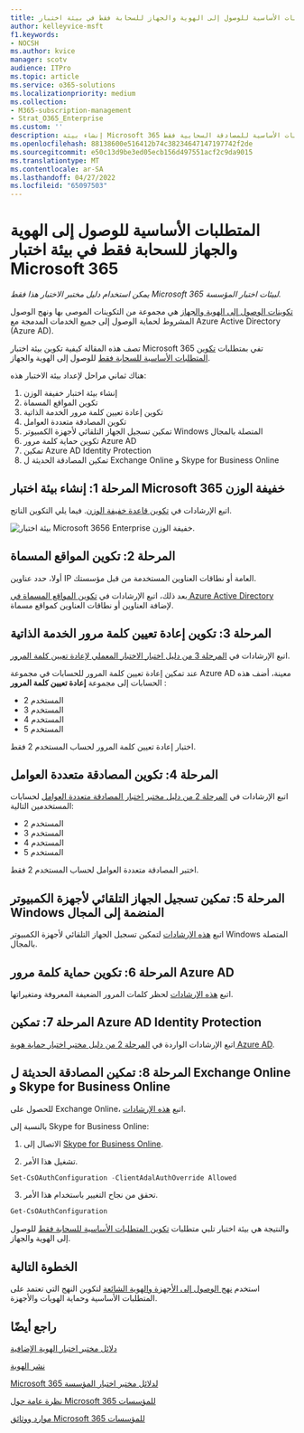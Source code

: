 ```yaml
---
title: المتطلبات الأساسية للوصول إلى الهوية والجهاز للسحابة فقط في بيئة اختبار Microsoft 365
author: kelleyvice-msft
f1.keywords:
- NOCSH
ms.author: kvice
manager: scotv
audience: ITPro
ms.topic: article
ms.service: o365-solutions
ms.localizationpriority: medium
ms.collection:
- M365-subscription-management
- Strat_O365_Enterprise
ms.custom: ''
description: إنشاء بيئة Microsoft 365 لاختبار الهوية والوصول إلى الجهاز مع المتطلبات الأساسية للمصادقة السحابية فقط.
ms.openlocfilehash: 88138600e516412b74c38234647147197742f2de
ms.sourcegitcommit: e50c13d9be3ed05ecb156d497551acf2c9da9015
ms.translationtype: MT
ms.contentlocale: ar-SA
ms.lasthandoff: 04/27/2022
ms.locfileid: "65097503"
---
```

# <a name="identity-and-device-access-prerequisites-for-cloud-only-in-your-microsoft-365-test-environment"></a>المتطلبات الأساسية للوصول إلى الهوية والجهاز للسحابة فقط في بيئة اختبار Microsoft 365

*يمكن استخدام دليل مختبر الاختبار هذا فقط Microsoft 365 لبيئات اختبار المؤسسة.*

[تكوينات الوصول إلى الهوية والجهاز](../security/office-365-security/microsoft-365-policies-configurations.md) هي مجموعة من التكوينات الموصى بها ونهج الوصول المشروط لحماية الوصول إلى جميع الخدمات المدمجة مع Azure Active Directory (Azure AD).

تصف هذه المقالة كيفية تكوين بيئة اختبار Microsoft 365 تفي بمتطلبات [تكوين المتطلبات الأساسية للسحابة فقط](../security/office-365-security/identity-access-prerequisites.md#prerequisites) للوصول إلى الهوية والجهاز.

هناك ثماني مراحل لإعداد بيئة الاختبار هذه:

1. إنشاء بيئة اختبار خفيفة الوزن
2. تكوين المواقع المسماة
3. تكوين إعادة تعيين كلمة مرور الخدمة الذاتية
4. تكوين المصادقة متعددة العوامل
5. تمكين تسجيل الجهاز التلقائي لأجهزة الكمبيوتر Windows المتصلة بالمجال
6. تكوين حماية كلمة مرور Azure AD 
7. تمكين Azure AD Identity Protection
8. تمكين المصادقة الحديثة ل Exchange Online و Skype for Business Online

## <a name="phase-1-build-out-your-lightweight-microsoft-365-test-environment"></a>المرحلة 1: إنشاء بيئة اختبار Microsoft 365 خفيفة الوزن

اتبع الإرشادات في [تكوين قاعدة خفيفة الوزن](lightweight-base-configuration-microsoft-365-enterprise.md).
فيما يلي التكوين الناتج.

![بيئة اختبار Microsoft 3656 Enterprise خفيفة الوزن.](../media/lightweight-base-configuration-microsoft-365-enterprise/Phase4.png)
 
## <a name="phase-2-configure-named-locations"></a>المرحلة 2: تكوين المواقع المسماة

أولا، حدد عناوين IP العامة أو نطاقات العناوين المستخدمة من قبل مؤسستك.

بعد ذلك، اتبع الإرشادات في [تكوين المواقع المسماة في Azure Active Directory](/azure/active-directory/reports-monitoring/quickstart-configure-named-locations) لإضافة العناوين أو نطاقات العناوين كمواقع مسماة. 

## <a name="phase-3-configure-self-service-password-reset"></a>المرحلة 3: تكوين إعادة تعيين كلمة مرور الخدمة الذاتية

اتبع الإرشادات في [المرحلة 3 من دليل اختبار الاختبار المعملي لإعادة تعيين كلمة المرور](password-reset-m365-ent-test-environment.md#phase-3-configure-and-test-password-reset). 

عند تمكين إعادة تعيين كلمة المرور للحسابات في مجموعة Azure AD معينة، أضف هذه الحسابات إلى مجموعة **إعادة تعيين كلمة المرور** :

- المستخدم 2
- المستخدم 3
- المستخدم 4
- المستخدم 5

اختبار إعادة تعيين كلمة المرور لحساب المستخدم 2 فقط.

## <a name="phase-4-configure-multi-factor-authentication"></a>المرحلة 4: تكوين المصادقة متعددة العوامل

اتبع الإرشادات في [المرحلة 2 من دليل مختبر اختبار المصادقة متعددة العوامل](multi-factor-authentication-microsoft-365-test-environment.md#phase-2-enable-and-test-multi-factor-authentication-for-the-user-2-account) لحسابات المستخدمين التالية:

- المستخدم 2
- المستخدم 3
- المستخدم 4
- المستخدم 5

اختبر المصادقة متعددة العوامل لحساب المستخدم 2 فقط.

## <a name="phase-5-enable-automatic-device-registration-of-domain-joined-windows-computers"></a>المرحلة 5: تمكين تسجيل الجهاز التلقائي لأجهزة الكمبيوتر Windows المنضمة إلى المجال 

اتبع [هذه الإرشادات](/azure/active-directory/devices/hybrid-azuread-join-plan) لتمكين تسجيل الجهاز التلقائي لأجهزة الكمبيوتر Windows المتصلة بالمجال.

## <a name="phase-6-configure-azure-ad-password-protection"></a>المرحلة 6: تكوين حماية كلمة مرور Azure AD 

اتبع [هذه الإرشادات](/azure/active-directory/authentication/concept-password-ban-bad) لحظر كلمات المرور الضعيفة المعروفة ومتغيراتها.

## <a name="phase-7-enable-azure-ad-identity-protection"></a>المرحلة 7: تمكين Azure AD Identity Protection

اتبع الإرشادات الواردة في [المرحلة 2 من دليل مختبر اختبار حماية هوية Azure AD](azure-ad-identity-protection-microsoft-365-test-environment.md#phase-2-use-azure-ad-identity-protection). 

## <a name="phase-8-enable-modern-authentication-for-exchange-online-and-skype-for-business-online"></a>المرحلة 8: تمكين المصادقة الحديثة ل Exchange Online و Skype for Business Online

للحصول على Exchange Online، اتبع [هذه الإرشادات](/Exchange/clients-and-mobile-in-exchange-online/enable-or-disable-modern-authentication-in-exchange-online#enable-or-disable-modern-authentication-in-exchange-online-for-client-connections-in-outlook-2013-or-later). 

بالنسبة إلى Skype for Business Online:

1. الاتصال إلى [Skype for Business Online](/SkypeForBusiness/set-up-your-computer-for-windows-powershell/set-up-your-computer-for-windows-powershell).

2. تشغيل هذا الأمر.

  ```powershell
  Set-CsOAuthConfiguration -ClientAdalAuthOverride Allowed
  ```

3. تحقق من نجاح التغيير باستخدام هذا الأمر.

  ```powershell
  Get-CsOAuthConfiguration
  ```

والنتيجة هي بيئة اختبار تلبي متطلبات [تكوين المتطلبات الأساسية للسحابة فقط](../security/office-365-security/identity-access-prerequisites.md#prerequisites) للوصول إلى الهوية والجهاز. 

## <a name="next-step"></a>الخطوة التالية

استخدم [نهج الوصول إلى الأجهزة والهوية الشائعة](../security/office-365-security/identity-access-policies.md) لتكوين النهج التي تعتمد على المتطلبات الأساسية وحماية الهويات والأجهزة.

## <a name="see-also"></a>راجع أيضًا

[دلائل مختبر اختبار الهوية الإضافية](m365-enterprise-test-lab-guides.md#identity)

[نشر الهوية](deploy-identity-solution-overview.md)

[Microsoft 365 لدلائل مختبر اختبار المؤسسة](m365-enterprise-test-lab-guides.md)

[نظرة عامة حول Microsoft 365 للمؤسسات](microsoft-365-overview.md)

[موارد ووثائق Microsoft 365 للمؤسسات](/microsoft-365-enterprise/)
